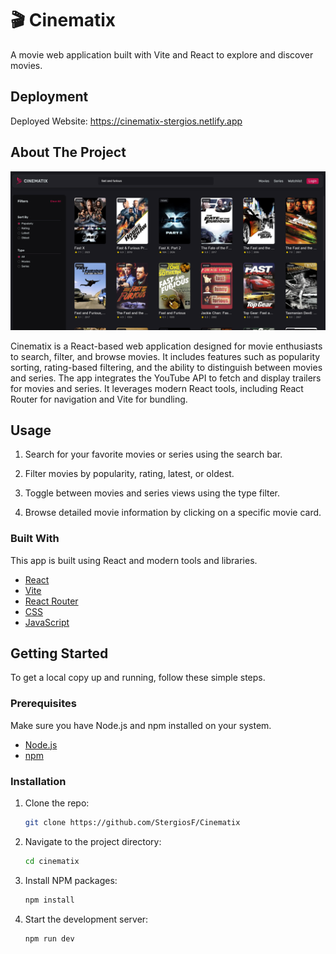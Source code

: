 
# 🎬 Cinematix

A movie web application built with Vite and React to explore and discover movies.

## Deployment

Deployed Website: https://cinematix-stergios.netlify.app

## About The Project

[![Results Page Preview](previews/results_page.png)](https://cinematix-stergios.netlify.app)

Cinematix is a React-based web application designed for movie enthusiasts to search, filter, and browse movies. It includes features such as popularity sorting, rating-based filtering, and the ability to distinguish between movies and series. The app integrates the YouTube API to fetch and display trailers for movies and series. It leverages modern React tools, including React Router for navigation and Vite for bundling.

## Usage

1. Search for your favorite movies or series using the search bar.

2. Filter movies by popularity, rating, latest, or oldest.

3. Toggle between movies and series views using the type filter.

4. Browse detailed movie information by clicking on a specific movie card.

### Built With

This app is built using React and modern tools and libraries.

- [React](https://reactjs.org/)
- [Vite](https://vitejs.dev/)
- [React Router](https://reactrouter.com/)
- [CSS](https://developer.mozilla.org/en-US/docs/Web/CSS)
- [JavaScript](https://developer.mozilla.org/en-US/docs/Web/JavaScript)

## Getting Started

To get a local copy up and running, follow these simple steps.

### Prerequisites

Make sure you have Node.js and npm installed on your system.

- [Node.js](https://nodejs.org/)
- [npm](https://www.npmjs.com/)

### Installation

1. Clone the repo:

   ```bash
   git clone https://github.com/StergiosF/Cinematix
   ```

2. Navigate to the project directory:

   ```bash
   cd cinematix
   ```

3. Install NPM packages:

   ```bash
   npm install
   ```

4. Start the development server:

   ```bash
   npm run dev
   ```
